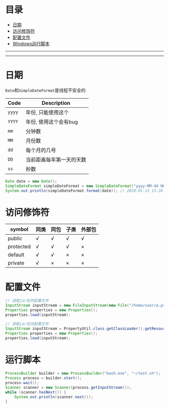 # 目录
- [日期](#日期)
- [访问修饰符](#访问修饰符)
- [配置文件](#配置文件)
- [Windows运行脚本](#运行脚本)



**************************************************************************************************************
**************************************************************************************************************



# 日期
`Date`和`SimpleDateFormat`是线程不安全的  

Code   | Description
------ | -----------
`yyyy` | 年份, 只能使用这个
`YYYY` | 年份, 使用这个会有bug
`mm`   | 分钟数
`MM`   | 月份数
`dd`   | 每个月的几号
`DD`   | 当前距离每年第一天的天数
`ss`   | 秒数

```java
Date date = new Date();
SimpleDateFormat simpleDateFormat = new SimpleDateFormat("yyyy-MM-dd HH:mm:ss");
System.out.println(simpleDateFormat.format(date)); // 2020-01-13 13:28:09
```

# 访问修饰符

symbol    | 同类  | 同包 | 子类 | 外部包
--------- | ---   | ---- | ---- | ------ 
public    | √     | √    | √    | √ 
protected | √     | √    | √    | × 
default   | √     | √    | ×    | × 
private   | √     | ×    | ×    | × 

# 配置文件
```java
// 读取jar包外配置文件
InputStream inputStream = new FileInputStream(new File("/home/user/a.properties"));
Properties properties = new Properties();
properties.load(inputStream);
```

```java
// 读取jar包内配置文件
InputStream inputStream = PropertyUtil.class.getClassLoader().getResourceAsStream("system.properties");
Properties properties = new Properties();
properties.load(inputStream);
```

# 运行脚本
```java
ProcessBuilder builder = new ProcessBuilder("bash.exe", "~/test.sh");
Process process = builder.start();
process.wait();
Scanner scanner = new Scanner(process.getInputStream());
while (scanner.hasNext()) {
    System.out.println(scanner.next());
}
```
